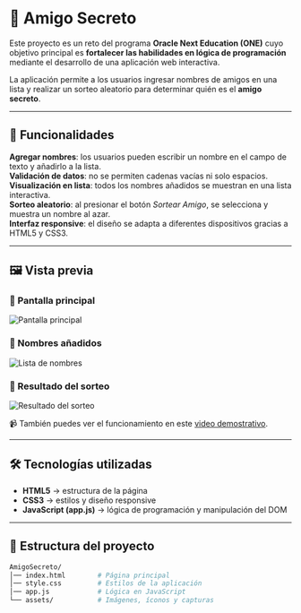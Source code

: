 # 🎁 Amigo Secreto

Este proyecto es un reto del programa **Oracle Next Education (ONE)** cuyo objetivo principal es **fortalecer las habilidades en lógica de programación** mediante el desarrollo de una aplicación web interactiva.

La aplicación permite a los usuarios ingresar nombres de amigos en una lista y realizar un sorteo aleatorio para determinar quién es el **amigo secreto**.

---

## 🚀 Funcionalidades

**Agregar nombres**: los usuarios pueden escribir un nombre en el campo de texto y añadirlo a la lista.  
**Validación de datos**: no se permiten cadenas vacías ni solo espacios.  
**Visualización en lista**: todos los nombres añadidos se muestran en una lista interactiva.  
**Sorteo aleatorio**: al presionar el botón *Sortear Amigo*, se selecciona y muestra un nombre al azar.  
**Interfaz responsive**: el diseño se adapta a diferentes dispositivos gracias a HTML5 y CSS3.  

---

## 🖼️ Vista previa

### 📌 Pantalla principal
![Pantalla principal](assets/screenshot1.png)

### 📌 Nombres añadidos
![Lista de nombres](assets/screenshot2.png)

### 📌 Resultado del sorteo
![Resultado del sorteo](assets/screenshot3.png)

📹 También puedes ver el funcionamiento en este [video demostrativo](assets/demo.mp4).

---

## 🛠️ Tecnologías utilizadas

- **HTML5** → estructura de la página  
- **CSS3** → estilos y diseño responsive  
- **JavaScript (app.js)** → lógica de programación y manipulación del DOM  

---

## 📂 Estructura del proyecto

```bash
AmigoSecreto/
│── index.html        # Página principal
│── style.css         # Estilos de la aplicación
│── app.js            # Lógica en JavaScript
└── assets/           # Imágenes, íconos y capturas
